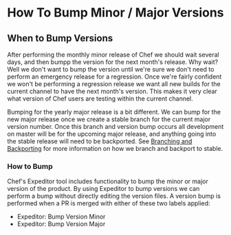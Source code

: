 # How To Bump Minor / Major Versions

## When to Bump Versions


After performing the monthly minor release of Chef we should wait several days, and then bumpp the version for the next month's release. Why wait? Well we don't want to bump the version until we're sure we don't need to perform an emergency release for a regression. Once we're fairly confident we won't be performing a regression release we want all new builds for the current channel to have the next month's version. This makes it very clear what version of Chef users are testing within the current channel.

Bumping for the yearly major release is a bit different. We can bump for the new major release once we create a stable branch for the current major version number. Once this branch and version bump occurs all development on master will be for the upcoming major release, and anything going into the stable release will need to be backported. See [Branching and Backporting](branching_and_backporting.md) for more information on how we branch and backport to stable.

### How to Bump

Chef's Expeditor tool includes functionality to bump the minor or major version of the product. By using Expeditor to bump versions we can perform a bump without directly editing the version files. A version bump is performed when a PR is merged with either of these two labels applied:
 - Expeditor: Bump Version Minor
 - Expeditor: Bump Version Major

